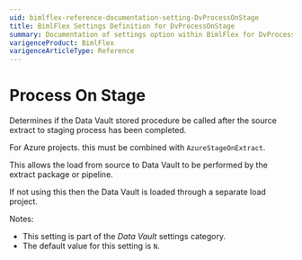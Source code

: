 ```yaml
---
uid: bimlflex-reference-documentation-setting-DvProcessOnStage
title: BimlFlex Settings Definition for DvProcessOnStage
summary: Documentation of settings option within BimlFlex for DvProcessOnStage
varigenceProduct: BimlFlex
varigenceArticleType: Reference
---
```


# Process On Stage

Determines if the Data Vault stored procedure be called after the source extract to staging process has been completed.

For Azure projects. this must be combined with `AzureStageOnExtract`.

This allows the load from source to Data Vault to be performed by the extract package or pipeline.

If not using this then the Data Vault is loaded through a separate load project.

Notes:

* This setting is part of the *Data Vault* settings category.
* The default value for this setting is `N`.